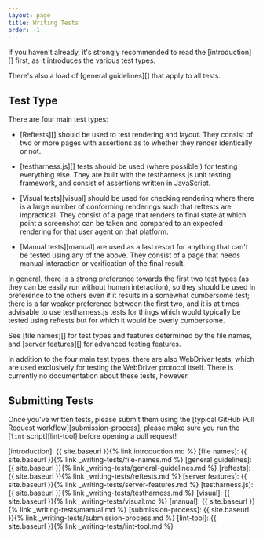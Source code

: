```yaml
---
layout: page
title: Writing Tests
order: -1
---
```


If you haven't already, it's strongly recommended to read
the [introduction][] first, as it introduces the various test types.

There's also a load of [general guidelines][] that apply to all tests.

## Test Type

There are four main test types:

* [Reftests][] should be used to test rendering and layout. They
  consist of two or more pages with assertions as to whether they
  render identically or not.

* [testharness.js][] tests should be used (where
  possible!) for testing everything else. They are built with the
  testharness.js unit testing framework, and consist of assertions
  written in JavaScript.

* [Visual tests][visual] should be used for checking rendering where
  there is a large number of conforming renderings such that reftests
  are impractical. They consist of a page that renders to final state
  at which point a screenshot can be taken and compared to an expected
  rendering for that user agent on that platform.

* [Manual tests][manual] are used as a last resort for anything
  that can't be tested using any of the above. They consist of a page
  that needs manual interaction or verification of the final result.

In general, there is a strong preference towards the first two test
types (as they can be easily run without human interaction), so they
should be used in preference to the others even if it results in a
somewhat cumbersome test; there is a far weaker preference between the
first two, and it is at times advisable to use testharness.js tests
for things which would typically be tested using reftests but for
which it would be overly cumbersome.

See [file names][] for test types and features determined by the file names,
and [server features][] for advanced testing features.

In addition to the four main test types, there are also WebDriver
tests, which are used exclusively for testing the WebDriver protocol
itself. There is currently no documentation about these tests,
however.

## Submitting Tests

Once you've written tests, please submit them using
the [typical GitHub Pull Request workflow][submission-process]; please
make sure you run the [`lint` script][lint-tool] before opening a pull request!

[introduction]: {{ site.baseurl }}{% link introduction.md %}
[file names]: {{ site.baseurl }}{% link _writing-tests/file-names.md %}
[general guidelines]: {{ site.baseurl }}{% link _writing-tests/general-guidelines.md %}
[reftests]: {{ site.baseurl }}{% link _writing-tests/reftests.md %}
[server features]: {{ site.baseurl }}{% link _writing-tests/server-features.md %}
[testharness.js]: {{ site.baseurl }}{% link _writing-tests/testharness.md %}
[visual]: {{ site.baseurl }}{% link _writing-tests/visual.md %}
[manual]: {{ site.baseurl }}{% link _writing-tests/manual.md %}
[submission-process]: {{ site.baseurl }}{% link _writing-tests/submission-process.md %}
[lint-tool]: {{ site.baseurl }}{% link _writing-tests/lint-tool.md %}
